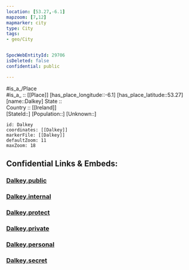 ```yaml
---
location: [53.27,-6.1] 
mapzoom: [7,12] 
mapmarker: city 
type: City
tags:
- geo/City


SpocWebEntityId: 29706
isDeleted: false
confidential: public

---
```

#is_a_/Place  
#is_a_ :: [[Place]] 
[has_place_longitude::-6.1] 
[has_place_latitude::53.27] 
[name::Dalkey] 
State ::  
Country :: [[Ireland]]  
[StateId::] 
[Population::] 
[Unknown::] 


```leaflet
id: Dalkey
coordinates: [[Dalkey]] 
markerFile: [[Dalkey]] 
defaultZoom: 11 
maxZoom: 18
```


## Confidential Links & Embeds: 

### [Dalkey.public](/_public/\Earth\Continent\Europe\Europe~North\Ireland\CityDalkey.public.md) 

### [Dalkey.internal](/_internal/\Earth\Continent\Europe\Europe~North\Ireland\CityDalkey.internal.md) 

### [Dalkey.protect](/_protect/\Earth\Continent\Europe\Europe~North\Ireland\CityDalkey.protect.md) 

### [Dalkey.private](/_private/\Earth\Continent\Europe\Europe~North\Ireland\CityDalkey.private.md) 

### [Dalkey.personal](/_personal/\Earth\Continent\Europe\Europe~North\Ireland\CityDalkey.personal.md) 

### [Dalkey.secret](/_secret/\Earth\Continent\Europe\Europe~North\Ireland\CityDalkey.secret.md)

